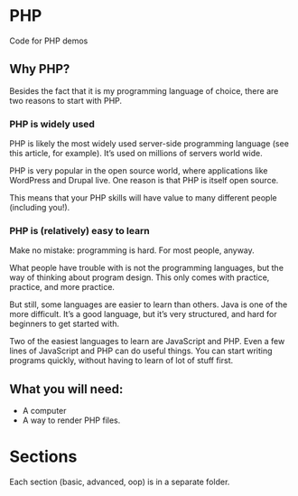 # PHP
Code for PHP demos

## Why PHP?

Besides the fact that it is my programming language of choice, there are two reasons to start with PHP.

### PHP is widely used

PHP is likely the most widely used server-side programming language (see this article, for example). It’s used on millions of servers world wide.

PHP is very popular in the open source world, where applications like WordPress and Drupal live. One reason is that PHP is itself open source.

This means that your PHP skills will have value to many different people (including you!).

### PHP is (relatively) easy to learn

Make no mistake: programming is hard. For most people, anyway.

What people have trouble with is not the programming languages, but the way of thinking about program design. This only comes with practice, practice, and more practice.

But still, some languages are easier to learn than others. Java is one of the more difficult. It’s a good language, but it’s very structured, and hard for beginners to get started with.

Two of the easiest languages to learn are JavaScript and PHP. Even a few lines of JavaScript and PHP can do useful things. You can start writing programs quickly, without having to learn of lot of stuff first.

## What you will need:

* A computer
* A way to render PHP files.


# Sections
Each section (basic, advanced, oop) is in a separate folder.
